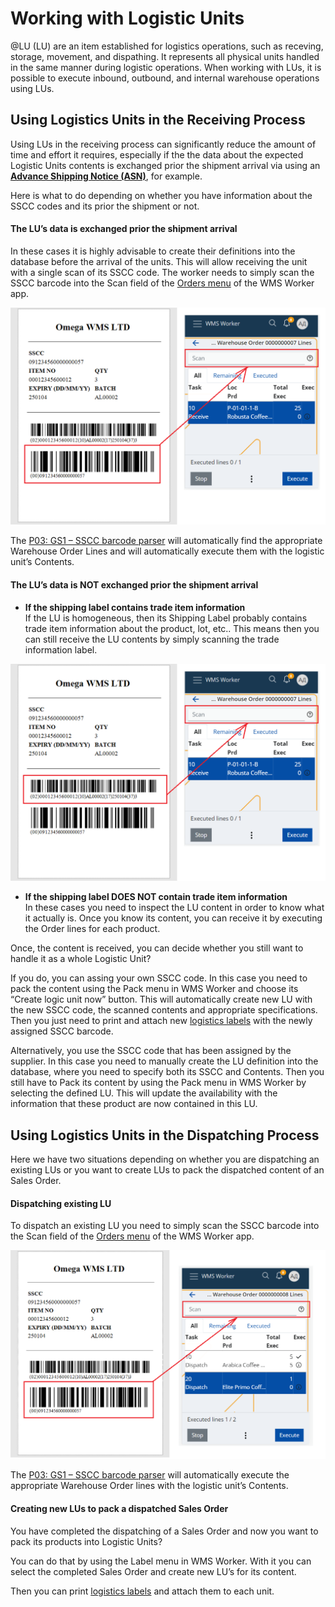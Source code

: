 # Working with Logistic Units
@LU (LU) are an item established for logistics operations, such as receving, storage, movement, and dispathing. It represents all physical units handled in the same manner during logistic operations. When working with LUs, it is possible to execute inbound, outbound, and internal warehouse operations using LUs.

## Using Logistics Units in the Receiving Process

Using LUs in the receiving process can significantly reduce the amount of time and effort it requires, especially if the the data about the expected Logistic Units contents is exchanged prior the shipment arrival via using an **[Advance Shipping Notice (ASN)](asn.md)**, for example. 

Here is what to do depending on whether you have information about the SSCC codes and its prior the shipment or not.

#### The LU’s data is exchanged prior the shipment arrival
In these cases it is highly advisable to create their definitions into the database before the arrival of the units. This will allow receiving the unit with a single scan of its SSCC code. The worker needs to simply scan the SSCC barcode into the Scan field of the [Orders menu](xref:orders-menu) of the WMS Worker app. 

![Scan SSCC barcode](pictures/scan-sscc.png)

The [P03: GS1 – SSCC barcode parser](/modules/logistics/wms/how-it-works/barcode-parsers/p03.md) will automatically find the appropriate Warehouse Order Lines and will automatically execute them with the logistic unit’s Contents.

#### The LU’s data is NOT exchanged prior the shipment arrival 
- **If the shipping label contains trade item information**
<br/>If the LU is homogeneous, then its Shipping Label probably contains trade item information about the product, lot, etc.. This means then you can still receive the LU contents by simply scanning the trade information label.

![Scan Trade Item Info barcode](pictures/scan-trade-item-info.png)

   - **If the shipping label DOES NOT contain trade item information**
<br/>In these cases you need to inspect the LU content in order to know what it actually is. Once you know its content, you can receive it by executing the Order lines for each product.

Once, the content is received, you can decide whether you still want to handle it as a whole Logistic Unit? 

If you do, you can assing your own SSCC code. In this case you need to pack the content using the Pack menu in WMS Worker and choose its “Create logic unit now” button. This will automatically create new LU with the new SSCC code, the scanned contents and appropriate specifications. Then you just need to print and attach new [logistics labels](logistic-labels.md) with the newly assigned SSCC barcode.

Alternatively, you use the SSCC code that has been assigned by the supplier. In this case you need to manually create the LU definition into the database, where you need to specify both its SSCC and Contents. Then you still have to Pack its content by using the Pack menu in WMS Worker by selecting the defined LU. This will update the availability with the information that these product are now contained in this LU.

## Using Logistics Units in the Dispatching Process
Here we have two situations depending on whether you are dispatching an existing LUs or you want to create LUs to pack the dispatched content of an Sales Order.

#### Dispatching existing LU
То dispatch an existing LU you need to simply scan the SSCC barcode into the Scan field of the [Orders menu](xref:orders-menu) of the WMS Worker app. 

![Scan SSCC barcode](pictures/scan-sscc-dispatch.png)

The [P03: GS1 – SSCC barcode parser](/modules/logistics/wms/how-it-works/barcode-parsers/p03.md) will automatically execute the appropriate Warehouse Order lines with the logistic unit’s Contents.

#### Creating new LUs to pack a dispatched Sales Order
You have completed the dispatching of a Sales Order and now you want to pack its products into Logistic Units?

You can do that by using the Label menu in WMS Worker. With it you can select the completed Sales Order and create new LU’s for its content.

Then you can print [logistics labels](logistic-labels.md) and attach them to each unit.






